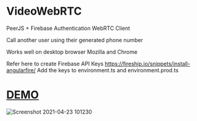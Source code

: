 # VideoWebRTC

PeerJS + Firebase Authentication WebRTC Client

Call another user using their generated phone number

Works well on desktop browser Mozilla and Chrome

Refer here to create Firebase API Keys https://fireship.io/snippets/install-angularfire/ 
Add the keys to environment.ts and environment.prod.ts

# [DEMO](https://ajinkyabijwe.github.io/WebRTCVideoCall)


![Screenshot 2021-04-23 101230](https://user-images.githubusercontent.com/8812357/115887439-ef42b580-a41f-11eb-9247-a55701363ea5.jpg)

 

